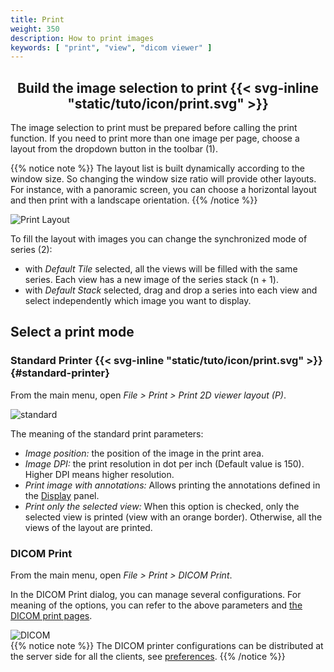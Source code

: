 ```yaml
---
title: Print
weight: 350
description: How to print images
keywords: [ "print", "view", "dicom viewer" ]
---
```



## <center>Build the image selection to print {{< svg-inline "static/tuto/icon/print.svg" >}}</center>

The image selection to print must be prepared before calling the print function. If you need to print more than one image per page, choose a layout from the dropdown button in the toolbar (1).

{{% notice note %}}
The layout list is built dynamically according to the window size. So changing the window size ratio will provide other layouts. For instance, with a panoramic screen, you can choose a horizontal layout and then print with a landscape orientation.
{{% /notice %}}

![Print Layout](/tuto/print/layout.jpg?height=400&classes=shadow)

To fill the layout with images you can change the synchronized mode of series (2):

* with *Default Tile* selected, all the views will be filled with the same series. Each view has a new image of the series stack (n + 1).
* with *Default Stack* selected, drag and drop a series into each view and select independently which image you want to display.

## Select a print mode

### Standard Printer {{< svg-inline "static/tuto/icon/print.svg" >}} {#standard-printer}
From the main menu, open _File > Print > Print 2D viewer layout (P)_.

![standard](/tuto/print/standard.png?classes=shadow)

The meaning of the standard print parameters:

* *Image position:* the position of the image in the print area.
* *Image DPI:* the print resolution in dot per inch (Default value is 150). Higher DPI means higher resolution.
* *Print image with annotations:* Allows printing the annotations defined in the [Display]() panel.
* *Print only the selected view:* When this option is checked, only the selected view is printed (view with an orange border). Otherwise, all the views of the layout are printed.


### DICOM Print
From the main menu, open _File > Print > DICOM Print_.

In the DICOM Print dialog, you can manage several configurations. For meaning of the options, you can refer to the above parameters and <a target="_blank" href="https://dicom.nema.org/medical/dicom/current/output/chtml/part03/sect_C.13.3.html">the DICOM print pages</a>.

![DICOM](/tuto/print/dicom.png?classes=shadow)
<br>
{{% notice note %}}
The DICOM printer configurations can be distributed at the server side for all the clients, see [preferences](../../basics/customize/preferences/#how-to-add-dicom-nodes-or-dicom-printers-at-the-server-side).
{{% /notice %}}
